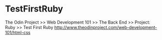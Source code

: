 # TestFirstRuby
The Odin Project >> Web Development 101 >> The Back End >> Project: Ruby >> Test First Ruby
http://www.theodinproject.com/web-development-101/html-css
